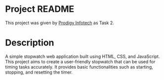 # Project README

This project was given by [Prodigy Infotech](https://prodigyinfotech.dev/) as Task 2.

# Description

A simple stopwatch web application built using HTML, CSS, and JavaScript.
This project aims to create a user-friendly stopwatch that can be used for timing tasks accurately. It provides basic functionalities such as starting, stopping, and resetting the timer.
